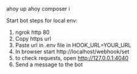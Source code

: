 ahoy up
ahoy composer i

Start bot steps for local env:
1. ngrok http 80
2. Copy https url
3. Paste url in .env file in HOOK_URL=YOUR_URL
4. In browser start http://localhost/webhook/set
5. to check requests, open http://127.0.0.1:4040
6. Send a message to the bot